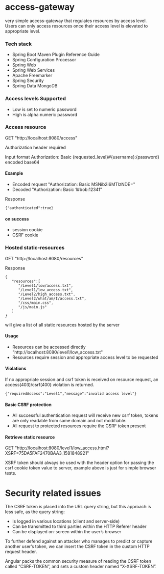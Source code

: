 # access-gateway

very simple access-gateway that regulates resources by access level. Users can only access resources once their access level is elevated to appropriate level.

### Tech stack
* Spring Boot Maven Plugin Reference Guide
* Spring Configuration Processor
* Spring Web
* Spring Web Services
* Apache Freemarker
* Spring Security
* Spring Data MongoDB


### Access levels Supported

* Low is set to numeric password
* High is alpha numeric password


### Access resource

GET "http://localhost:8080/access"

Authorization header required

Input format Authorization: Basic {requested_level}#{username}:{password} encoded base64 

#### Example 
* Encoded request "Authorization: Basic MSNib2I6MTIzNDE="
* Decoded "Authorization: Basic 1#bob:12341"

Response

```
{"authenticated":true}
```

#### on success
* session cookie
* CSRF cookie

### Hosted static-resources 

GET "http://localhost:8080/resources"

Response

```
{ 
   "resources":[ 
      "/Level1/low/access.txt",
      "/Level1/low_access.txt",
      "/Level2/high_access.txt",
      "/Level2/what/am/I/access.txt",
      "/css/main.css",
      "/js/main.js"
   ]
}
```

will give a list of all static resources hosted by the server 

#### Usage
* Resources can be accessed directly "http://localhost:8080/level1/low_access.txt" 
* Resources require session and appropriate access level to be requested 

#### Violations
If no appropriate session and csrf token is received on resource request, an access(403)/csrf(400) violation is returned.

```
{"requiredAccess":"Level1","message":"invalid access level"}
```

#### Basic CSRF protection

* All successful authentication request will receive new csrf token, tokens are only readable from same domain and not modifiable. 
* All request to protected resources require the CSRF token present

#### Retrieve static resource

GET "http://localhost:8080/level1/low_access.html?XSRF=75DA5FAF2470BAA3_1581848921"

XSRF token should always be used with the header option for passing the csrf cookie token value to server, example above is just for simple browser tests.

# Security related issues

The CSRF token is placed into the URL query string, but this approach is less safe, as the query string:

* Is logged in various locations (client and server-side)
* Can be transmitted to third parties within the HTTP Referer header
* Can be displayed on-screen within the user’s browser

To further defend against an attacker who manages to predict or capture another user’s token, we can insert the CSRF token in the custom HTTP request header.

Angular packs the common security measure of reading the CSRF token called “CSRF-TOKEN”, and sets a custom header named “X-XSRF-TOKEN”.
